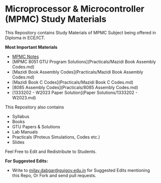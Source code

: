 # Microprocessor & Microcontroller (MPMC) Study Materials

This Repository contains Study Materials of MPMC Subject being offered in Diploma in ECE/ICT.

**Most Important Materials**

- [MPMC Notes](Notes/MPMC_Notes.md)
- [MPMC 8051 GTU Program Solutions](Practicals/Mazidi Book Assembly Codes.md)
- [Mazidi Book Assembly Codes](Practicals/Mazidi Book Assembly Codes.md)
- [Mazidi Book C Codes](Practicals/Mazidi Book C Codes.md)
- [8085 Assembly Codes](Practicals/8085 Assembly Codes.md)
- [1333202 - W2023 Paper Solution](Paper Solutions/1333202 - W2023.md)

This Repository also contains

- Syllabus
- Books
- GTU Papers & Solutions
- Lab Manuals
- Practicals (Proteus Simulations, Codes etc.)
- Slides

Feel Free to Edit and Redistribute to Students. 

**For Suggested Edits:**

- Write to milav.dabgar@gujgov.edu.in for Suggested Edits mentioning this Repo, Or Fork and send pull requests.

